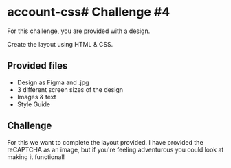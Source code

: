 # account-css# Challenge #4

For this challenge, you are provided with a design.

Create the layout using HTML & CSS.

## Provided files

- Design as Figma and .jpg
- 3 different screen sizes of the design
- Images & text
- Style Guide

## Challenge

For this we want to complete the layout provided. I have provided the reCAPTCHA as an image, but if you're feeling adventurous you could look at making it functional!


